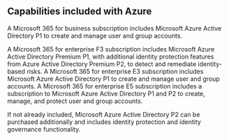 ## Capabilities included with Azure

A Microsoft 365 for business subscription includes Microsoft Azure Active Directory P1 to create and manage user and group accounts.

A Microsoft 365 for enterprise F3 subscription includes Microsoft Azure Active Directory Premium P1, with additional identity protection features from Azure Active Directory Premium P2, to detect and remediate identity-based risks. A Microsoft 365 for enterprise E3 subscription includes Microsoft Azure Active Directory P1 to create and manage user and group accounts. A Microsoft 365 for enterprise E5 subscription includes a subscription to Microsoft Azure Active Directory P1 and P2 to create, manage, and protect user and group accounts.

If not already included, Microsoft Azure Active Directory P2 can be purchased additionally and includes identity protection and identity governance functionality.
